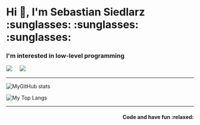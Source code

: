 <h1 align="left">Hi 👋, I'm Sebastian Siedlarz :sunglasses: :sunglasses: :sunglasses:</h1>
<h3 align="left">I'm interested in low-level programming</h3>

<p align='left'>
  <a href="https://linkedin.com/in/sebastian-siedlarz-833090156"><img src="https://img.shields.io/badge/linkedin-%230077B5.svg?&style=for-the-badge&logo=linkedin&logoColor=white" /></a>&nbsp;&nbsp;&nbsp;&nbsp;
  <a href="mailto:siedlarzseabstian409@gmail.com"><img src="https://img.shields.io/badge/gmail-%23D14836.svg?&style=for-the-badge&logo=gmail&logoColor=white" /></a>&nbsp;&nbsp;&nbsp;&nbsp;
</p>

<hr>

![MyGitHub stats](https://github-readme-stats.vercel.app/api?username=sebastiansiedlarz409&show_icons=true&theme=codeSTACKr)

![My Top Langs](https://github-readme-stats.vercel.app/api/top-langs/?username=sebastiansiedlarz409&show_icons=true&langs_count=30&theme=codeSTACKr)

<hr>

<h4 align="right">Code and have fun :relaxed:</h4>
